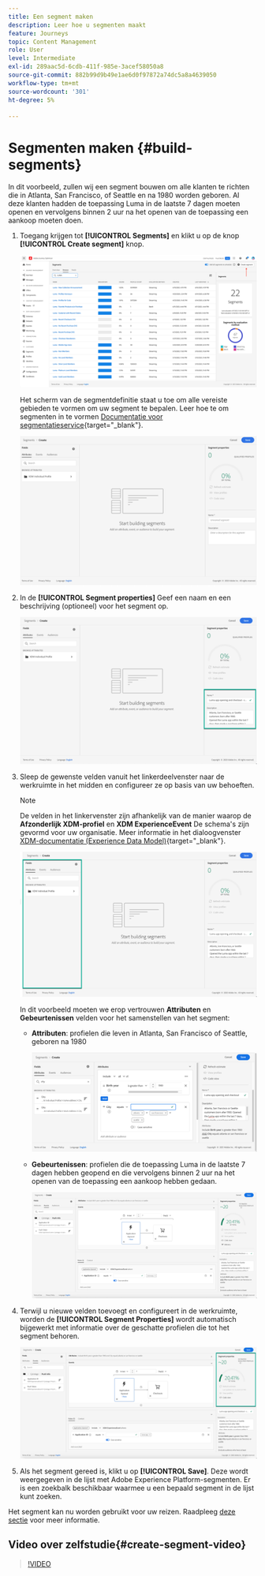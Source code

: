 ```yaml
---
title: Een segment maken
description: Leer hoe u segmenten maakt
feature: Journeys
topic: Content Management
role: User
level: Intermediate
exl-id: 289aac5d-6cdb-411f-985e-3acef58050a8
source-git-commit: 882b99d9b49e1ae6d0f97872a74dc5a8a4639050
workflow-type: tm+mt
source-wordcount: '301'
ht-degree: 5%

---
```


# Segmenten maken {#build-segments}

In dit voorbeeld, zullen wij een segment bouwen om alle klanten te richten die in Atlanta, San Francisco, of Seattle en na 1980 worden geboren. Al deze klanten hadden de toepassing Luma in de laatste 7 dagen moeten openen en vervolgens binnen 2 uur na het openen van de toepassing een aankoop moeten doen.

1. Toegang krijgen tot **[!UICONTROL Segments]** en klikt u op de knop **[!UICONTROL Create segment]** knop.

   ![](assets/create-segment.png)

   Het scherm van de segmentdefinitie staat u toe om alle vereiste gebieden te vormen om uw segment te bepalen. Leer hoe te om segmenten in te vormen [Documentatie voor segmentatieservice](https://experienceleague.adobe.com/docs/experience-platform/segmentation/ui/overview.html){target=&quot;_blank&quot;}.

   ![](assets/segment-builder.png)

1. In de **[!UICONTROL Segment properties]** Geef een naam en een beschrijving (optioneel) voor het segment op.

   ![](assets/segment-properties.png)

1. Sleep de gewenste velden vanuit het linkerdeelvenster naar de werkruimte in het midden en configureer ze op basis van uw behoeften.

   >[!NOTE]
   >
   >De velden in het linkervenster zijn afhankelijk van de manier waarop de **Afzonderlijk XDM-profiel** en **XDM ExperienceEvent** De schema&#39;s zijn gevormd voor uw organisatie.  Meer informatie in het dialoogvenster [XDM-documentatie (Experience Data Model)](https://experienceleague.adobe.com/docs/experience-platform/xdm/home.html?lang=nl){target=&quot;_blank&quot;}.

   ![](assets/drag-fields.png)

   In dit voorbeeld moeten we erop vertrouwen **Attributen** en **Gebeurtenissen** velden voor het samenstellen van het segment:

   * **Attributen**: profielen die leven in Atlanta, San Francisco of Seattle, geboren na 1980

      ![](assets/add-attributes.png)

   * **Gebeurtenissen**: profielen die de toepassing Luma in de laatste 7 dagen hebben geopend en die vervolgens binnen 2 uur na het openen van de toepassing een aankoop hebben gedaan.

      ![](assets/add-events.png)

1. Terwijl u nieuwe velden toevoegt en configureert in de werkruimte, worden de **[!UICONTROL Segment Properties]** wordt automatisch bijgewerkt met informatie over de geschatte profielen die tot het segment behoren.

   ![](assets/segment-estimate.png)

1. Als het segment gereed is, klikt u op **[!UICONTROL Save]**. Deze wordt weergegeven in de lijst met Adobe Experience Platform-segmenten. Er is een zoekbalk beschikbaar waarmee u een bepaald segment in de lijst kunt zoeken.

Het segment kan nu worden gebruikt voor uw reizen. Raadpleeg [deze sectie](../segment/about-segments.md) voor meer informatie.

## Video over zelfstudie{#create-segment-video}

>[!VIDEO](https://video.tv.adobe.com/v/334281?quality=12)
